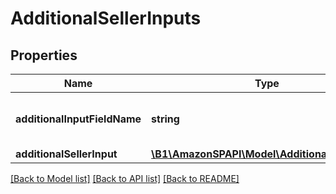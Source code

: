 # AdditionalSellerInputs

## Properties
Name | Type | Description | Notes
------------ | ------------- | ------------- | -------------
**additionalInputFieldName** | **string** | The name of the additional input field. | 
**additionalSellerInput** | [**\B1\AmazonSPAPI\Model\AdditionalSellerInput**](AdditionalSellerInput.md) |  | 

[[Back to Model list]](../README.md#documentation-for-models) [[Back to API list]](../README.md#documentation-for-api-endpoints) [[Back to README]](../README.md)


